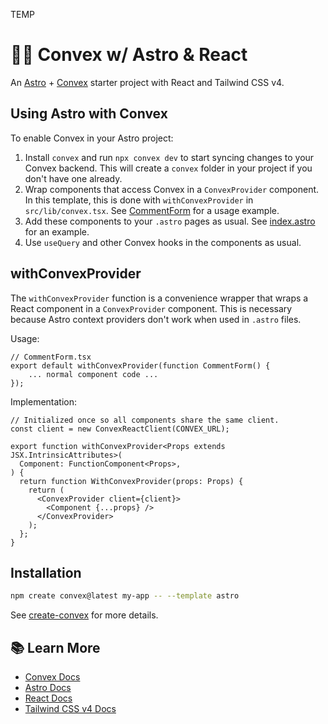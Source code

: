 TEMP

# 🧑‍🚀 Convex w/ Astro & React

An [Astro](https://docs.astro.build) + [Convex](https://convex.dev) starter project
with React and Tailwind CSS v4.

## Using Astro with Convex

To enable Convex in your Astro project:

1. Install `convex` and run `npx convex dev` to start syncing changes to your
   Convex backend. This will create a `convex` folder in your project if you
   don't have one already.
2. Wrap components that access Convex in a `ConvexProvider` component. In this
   template, this is done with `withConvexProvider` in `src/lib/convex.tsx`.
   See [CommentForm](src/components/CommentForm.tsx) for a usage example.
3. Add these components to your `.astro` pages as usual. See
   [index.astro](src/pages/index.astro) for an example.
4. Use `useQuery` and other Convex hooks in the components as usual.

## withConvexProvider

The `withConvexProvider` function is a convenience wrapper that wraps a React
component in a `ConvexProvider` component. This is necessary because Astro
context providers don't work when used in `.astro` files.

Usage:

```tsx
// CommentForm.tsx
export default withConvexProvider(function CommentForm() {
    ... normal component code ...
});
```

Implementation:

```tsx
// Initialized once so all components share the same client.
const client = new ConvexReactClient(CONVEX_URL);

export function withConvexProvider<Props extends JSX.IntrinsicAttributes>(
  Component: FunctionComponent<Props>,
) {
  return function WithConvexProvider(props: Props) {
    return (
      <ConvexProvider client={client}>
        <Component {...props} />
      </ConvexProvider>
    );
  };
}
```

## Installation

```sh
npm create convex@latest my-app -- --template astro
```

See [create-convex](https://github.com/get-convex/templates/tree/main/create-convex#create-convex) for more details.

## 📚 Learn More

- [Convex Docs](https://docs.convex.dev)
- [Astro Docs](https://docs.astro.build)
- [React Docs](https://react.dev)
- [Tailwind CSS v4 Docs](https://tailwindcss.com/docs/v4-beta#css-configuration-in-depth)
